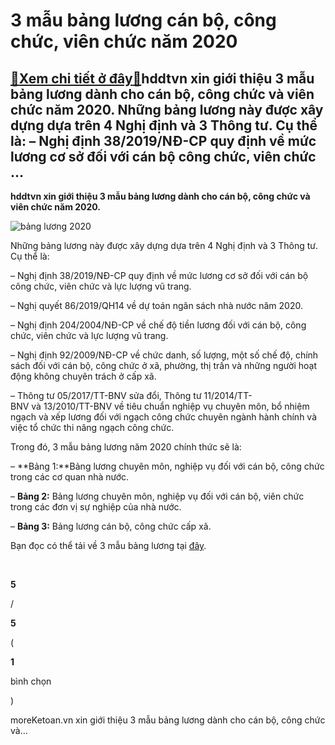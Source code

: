 3 mẫu bảng lương cán bộ, công chức, viên chức năm 2020
======================================================

[:gift:Xem chi tiết ở đây:gift:](https://hddtvn.com/3-mau-bang-luong-can-bo-cong-chuc-vien-chuc-nam-2020/)hddtvn xin giới thiệu 3 mẫu bảng lương dành cho cán bộ, công chức và viên chức năm 2020. Những bảng lương này được xây dựng dựa trên 4 Nghị định và 3 Thông tư. Cụ thể là: – Nghị định 38/2019/NĐ-CP quy định về mức lương cơ sở đối với cán bộ công chức, viên chức …
----------------------------------------------------------------------------------------------------------------------------------------------------------------------------------------------------------------------------------------------------------------------

**hddtvn xin giới thiệu 3 mẫu bảng lương dành cho cán bộ, công chức và viên chức năm 2020.**


![bảng lương 2020](https://hddtvn.com/wp-content/uploads/2021/01/10_things_you_need_to_know_about_how_salaries_are_calculated_940x485.jpg)


Những bảng lương này được xây dựng dựa trên 4 Nghị định và 3 Thông tư. Cụ thể là:


– Nghị định 38/2019/NĐ-CP quy định về mức lương cơ sở đối với cán bộ công chức, viên chức và lực lượng vũ trang.


– Nghị quyết 86/2019/QH14 về dự toán ngân sách nhà nước năm 2020.


– Nghị định 204/2004/NĐ-CP về chế độ tiền lương đối với cán bộ, công chức, viên chức và lực lượng vũ trang.


– Nghị định 92/2009/NĐ-CP về chức danh, số lượng, một số chế độ, chính sách đối với cán bộ, công chức ở xã, phường, thị trấn và những người hoạt động không chuyên trách ở cấp xã.


– Thông tư 05/2017/TT-BNV sửa đổi, Thông tư 11/2014/TT-BNV và 13/2010/TT-BNV về tiêu chuẩn nghiệp vụ chuyên môn, bổ nhiệm ngạch và xếp lương đối với ngạch công chức chuyên ngành hành chính và việc tổ chức thi nâng ngạch công chức.


Trong đó, 3 mẫu bảng lương năm 2020 chính thức sẽ là:


– **Bảng 1:**Bảng lương chuyên môn, nghiệp vụ đối với cán bộ, công chức trong các cơ quan nhà nước.


– **Bảng 2:** Bảng lương chuyên môn, nghiệp vụ đối với cán bộ, viên chức trong các đơn vị sự nghiệp của nhà nước.


– **Bảng 3:** Bảng lương cán bộ, công chức cấp xã.


Bạn đọc có thể tải về 3 mẫu bảng lương tại [đây](https://www.mediafire.com/file/owrgnntjo8z0rp3/bang_luong.zip/file).


 








































**5**  

/  

**5**  

(  

**1**  

  

 bình chọn   

)


moreKetoan.vn xin giới thiệu 3 mẫu bảng lương dành cho cán bộ, công chức và…

